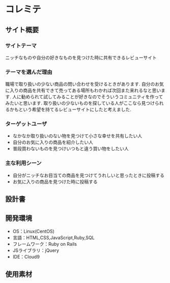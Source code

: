 # コレミテ
## サイト概要
### サイトテーマ
ニッチなものや自分の好きなものを見つけた時に共有できるレビューサイト
### テーマを選んだ理由
職場で取り扱いの少ない商品の問い合わせを受けるときがあります.
自分のお気に入りの商品を共有できて売ってある場所もわかれば次回また来れるなと思います.
人に勧められて試してみることが好きなのでそういうコミュニティを作ってみたいと思います.
取り扱いの少ないものを探している人がここなら見つけられるかもという希望を持てるレビューサイトにしたと考えました.
### ターゲットユーザ
* なかなか取り扱いのない物を見つけて小さな幸せを共有したい人
* 自分のお気に入りの商品を紹介したい人
* 普段買わないものを見つけいつもと違う買い物をしたい人
### 主な利用シーン
* 自分がニッチなお目当ての商品を見つけてうれしいと思ったときに投稿する
* お気に入りの商品を見つけた時に投稿する
## 設計書
## 開発環境
- OS：Linux(CentOS)
- 言語：HTML,CSS,JavaScript,Ruby,SQL
- フレームワーク：Ruby on Rails
- JSライブラリ：jQuery
- IDE：Cloud9
## 使用素材
